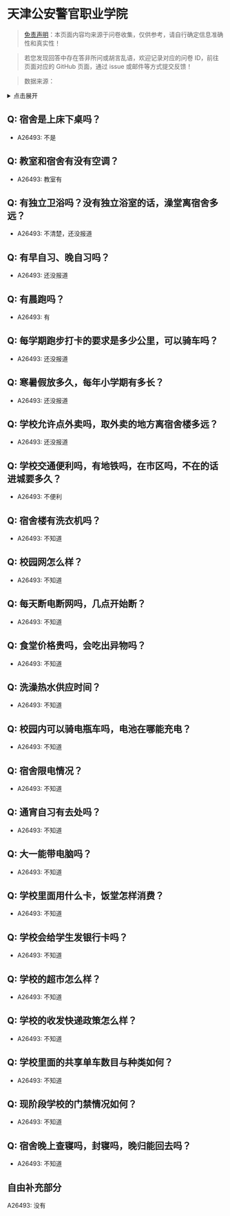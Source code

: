 # 天津公安警官职业学院

> [免责声明](https://colleges.chat/#_3)：本页面内容均来源于问卷收集，仅供参考，请自行确定信息准确性和真实性！

> 若您发现回答中存在答非所问或胡言乱语，欢迎记录对应的问卷 ID，前往页面对应的 GitHub 页面，通过 issue 或邮件等方式提交反馈！

> 数据来源：

<details><summary>点击展开</summary>
<ul>
<li>A26493: 匿名 (2024 年 08 月)</li>
</ul>
</details>

## Q: 宿舍是上床下桌吗？

- A26493: 不是

## Q: 教室和宿舍有没有空调？

- A26493: 教室有

## Q: 有独立卫浴吗？没有独立浴室的话，澡堂离宿舍多远？

- A26493: 不清楚，还没报道

## Q: 有早自习、晚自习吗？

- A26493: 还没报道

## Q: 有晨跑吗？

- A26493: 有

## Q: 每学期跑步打卡的要求是多少公里，可以骑车吗？

- A26493: 还没报道

## Q: 寒暑假放多久，每年小学期有多长？

- A26493: 还没报道

## Q: 学校允许点外卖吗，取外卖的地方离宿舍楼多远？

- A26493: 还没报道

## Q: 学校交通便利吗，有地铁吗，在市区吗，不在的话进城要多久？

- A26493: 不便利

## Q: 宿舍楼有洗衣机吗？

- A26493: 不知道

## Q: 校园网怎么样？

- A26493: 不知道

## Q: 每天断电断网吗，几点开始断？

- A26493: 不知道

## Q: 食堂价格贵吗，会吃出异物吗？

- A26493: 不知道

## Q: 洗澡热水供应时间？

- A26493: 不知道

## Q: 校园内可以骑电瓶车吗，电池在哪能充电？

- A26493: 不知道

## Q: 宿舍限电情况？

- A26493: 不知道

## Q: 通宵自习有去处吗？

- A26493: 不知道

## Q: 大一能带电脑吗？

- A26493: 不知道

## Q: 学校里面用什么卡，饭堂怎样消费？

- A26493: 不知道

## Q: 学校会给学生发银行卡吗？

- A26493: 不知道

## Q: 学校的超市怎么样？

- A26493: 不知道

## Q: 学校的收发快递政策怎么样？

- A26493: 不知道

## Q: 学校里面的共享单车数目与种类如何？

- A26493: 不知道

## Q: 现阶段学校的门禁情况如何？

- A26493: 不知道

## Q: 宿舍晚上查寝吗，封寝吗，晚归能回去吗？

- A26493: 不知道

## 自由补充部分

A26493: 没有